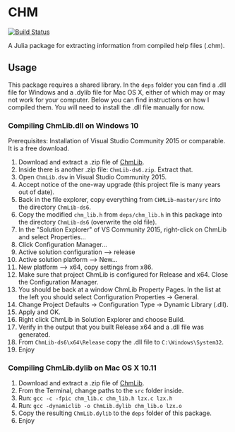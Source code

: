 # CHM

[![Build Status](https://travis-ci.org/ajkeller34/CHM.jl.svg?branch=master)](https://travis-ci.org/ajkeller34/CHM.jl)

A Julia package for extracting information from compiled help files (.chm).

## Usage

This package requires a shared library. In the `deps` folder you can find a .dll
file for Windows and a .dylib file for Mac OS X, either of which may or may not
work for your computer. Below you can find instructions on how I compiled them.
You will need to install the .dll file manually for now.

### Compiling ChmLib.dll on Windows 10

Prerequisites: Installation of Visual Studio Community 2015 or comparable. It
is a free download.

1. Download and extract a .zip file of [ChmLib](https://github.com/jedwing/CHMLib).
2. Inside there is another .zip file: `ChmLib-ds6.zip`. Extract that.
3. Open `ChmLib.dsw` in Visual Studio Community 2015.
4. Accept notice of the one-way upgrade (this project file is many years out of date).
5. Back in the file explorer, copy everything from `CHMLib-master/src` into
the directory `ChmLib-ds6`.
6. Copy the modified `chm_lib.h` from `deps/chm_lib.h` in this package into
the directory `ChmLib-ds6` (overwrite the old file).
7. In the "Solution Explorer" of VS Community 2015, right-click on ChmLib and
select Properties...
8. Click Configuration Manager...
9. Active solution configuration --> release
10. Active solution platform --> New...
11. New platform --> x64, copy settings from x86.
12. Make sure that project ChmLib is configured for Release and x64. Close the
Configuration Manager.
13. You should be back at a window ChmLib Property Pages. In the
list at the left you should select Configuration Properties -> General.
14. Change Project Defaults -> Configuration Type -> Dynamic Library (.dll).
15. Apply and OK.
16. Right click ChmLib in Solution Explorer and choose Build.
17. Verify in the output that you built Release x64 and a .dll file was
generated.
18. From `ChmLib-ds6\x64\Release` copy the .dll file to `C:\Windows\System32`.
19. Enjoy

### Compiling ChmLib.dylib on Mac OS X 10.11

1. Download and extract a .zip file of [ChmLib](https://github.com/jedwing/CHMLib).
2. From the Terminal, change paths to the `src` folder inside.
3. Run: `gcc -c -fpic chm_lib.c chm_lib.h lzx.c lzx.h`
4. Run: `gcc -dynamiclib -o ChmLib.dylib chm_lib.o lzx.o`
5. Copy the resulting `ChmLib.dylib` to the `deps` folder of this package.
6. Enjoy
